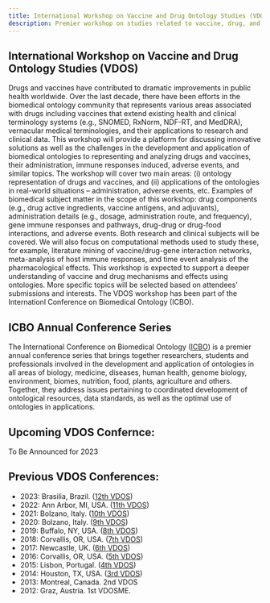 ```yaml
---
title: International Workshop on Vaccine and Drug Ontology Studies (VDOS)
description: Premier workshop on studies related to vaccine, drug, and related ontologies
---
```

## International Workshop on Vaccine and Drug Ontology Studies (VDOS)
Drugs and vaccines have contributed to dramatic improvements in public health worldwide. Over the last decade, there have been efforts in the biomedical ontology community that represents various areas associated with drugs including vaccines that extend existing health and clinical terminology systems (e.g., SNOMED, RxNorm, NDF-RT, and MedDRA), vernacular medical terminologies, and their applications to research and clinical data. This workshop will provide a platform for discussing innovative solutions as well as the challenges in the development and application of biomedical ontologies to representing and analyzing drugs and vaccines, their administration, immune responses induced, adverse events, and similar topics. The workshop will cover two main areas: (i) ontology representation of drugs and vaccines, and (ii) applications of the ontologies in real-world situations – administration, adverse events, etc. Examples of biomedical subject matter in the scope of this workshop: drug components (e.g., drug active ingredients, vaccine antigens, and adjuvants), administration details (e.g., dosage, administration route, and frequency), gene immune responses and pathways, drug-drug or drug-food interactions, and adverse events. Both research and clinical subjects will be covered. We will also focus on computational methods used to study these, for example, literature mining of vaccine/drug-gene interaction networks, meta-analysis of host immune responses, and time event analysis of the pharmacological effects. This workshop is expected to support a deeper understanding of vaccine and drug mechanisms and effects using ontologies. More specific topics will be selected based on attendees’ submissions and interests. The VDOS workshop has been part of the Internationl Conference on Biomedical Ontology (ICBO).

## ICBO Annual Conference Series
The International Conference on Biomedical Ontology ([ICBO](http://icbo.cgrb.oregonstate.edu/)) is a premier annual conference series that brings together researchers, students and professionals involved in the development and application of ontologies in all areas of biology, medicine, diseases, human health, genome biology, environment, biomes, nutrition, food, plants, agriculture and others. Together, they address issues pertaining to coordinated development of ontological resources, data standards, as well as the optimal use of ontologies in applications.

## Upcoming VDOS Confernce:
To Be Announced for 2023

## Previous VDOS Conferences:

- 2023: Brasilia, Brazil. ([12th VDOS](https://vdos-workshop.github.io/vdos2023/))
- 2022: Ann Arbor, MI, USA. ([11th VDOS](https://sites.google.com/view/vdosworkshop/vdos-2022))
- 2021: Bolzano, Italy. ([10th VDOS](https://sites.google.com/view/vdosworkshop/vdos-2021))
- 2020: Bolzano, Italy. ([9th VDOS](https://sites.google.com/view/vdosworkshop/vdos-2020))
- 2019: Buffalo, NY, USA. ([8th VDOS](https://sites.google.com/view/vdosworkshop/vdos-2019))
- 2018: Corvallis, OR, USA. ([7th VDOS](https://sites.google.com/view/vdosworkshop/vdos-2018))
- 2017: Newcastle, UK. ([6th VDOS](https://sites.google.com/site/vdosworkshop/vdos-2017))
- 2016: Corvallis, OR, USA. ([5th VDOS](https://sites.google.com/site/vdosworkshop/vdos2016))
- 2015: Lisbon, Portugal. ([4th VDOS](https://sites.google.com/view/vdosworkshop/vdos-2015))
- 2014: Houston, TX, USA. ([3rd VDOS](https://sites.google.com/view/vdosworkshop/vdos2014))
- 2013: Montreal, Canada. 2nd VDOS
- 2012: Graz, Austria. 1st VDOSME.

